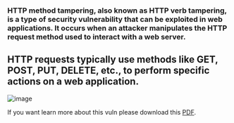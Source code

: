 



### HTTP method tampering, also known as HTTP verb tampering, is a type of security vulnerability that can be exploited in web applications. It occurs when an attacker manipulates the HTTP request method used to interact with a web server.


## HTTP requests typically use methods like GET, POST, PUT, DELETE, etc., to perform specific actions on a web application.

![image](https://github.com/4bo4yman/Web-Application-Penetration-Testing/assets/156849852/94d81072-3dd4-4505-a24c-d86389f11bb8)


If you want learn more about this vuln please download this [PDF](https://github.com/4bo4yman/Web-Application-Penetration-Testing/blob/main/OWASP%20Top%2010/2.%20Broken%20Authentication/HTTP%20Method%20Tampering/HTTP%20Method%20Tampering.pdf).
